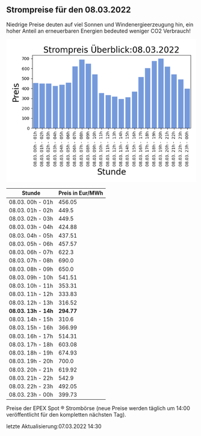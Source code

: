 
## Strompreise für den 08.03.2022

Niedrige Preise deuten auf viel Sonnen und Windenergieerzeugung hin, ein hoher Anteil an erneuerbaren Energien bedeuted weniger CO2 Verbrauch!

![Strompreis übersicht](imgs/strompreis_uebersicht.png)

| Stunde | Preis in Eur/MWh |
|---|---|
| 08.03. 00h -  01h | 456.05 | 
| 08.03. 01h -  02h | 449.5 | 
| 08.03. 02h -  03h | 449.5 | 
| 08.03. 03h -  04h | 424.88 | 
| 08.03. 04h -  05h | 437.51 | 
| 08.03. 05h -  06h | 457.57 | 
| 08.03. 06h -  07h | 622.3 | 
| 08.03. 07h -  08h | 690.0 | 
| 08.03. 08h -  09h | 650.0 | 
| 08.03. 09h -  10h | 541.51 | 
| 08.03. 10h -  11h | 353.31 | 
| 08.03. 11h -  12h | 333.83 | 
| 08.03. 12h -  13h | 316.52 | 
| **08.03. 13h -  14h** | **294.77** | 
| 08.03. 14h -  15h | 310.6 | 
| 08.03. 15h -  16h | 366.99 | 
| 08.03. 16h -  17h | 514.31 | 
| 08.03. 17h -  18h | 603.08 | 
| 08.03. 18h -  19h | 674.93 | 
| 08.03. 19h -  20h | 700.0 | 
| 08.03. 20h -  21h | 619.92 | 
| 08.03. 21h -  22h | 542.9 | 
| 08.03. 22h -  23h | 492.05 | 
| 08.03. 23h -  00h | 399.73 | 

Preise der EPEX Spot ® Strombörse (neue Preise werden täglich um 14:00 veröffentlicht für den kompletten nächsten Tag).

letzte Aktualisierung:07.03.2022 14:30